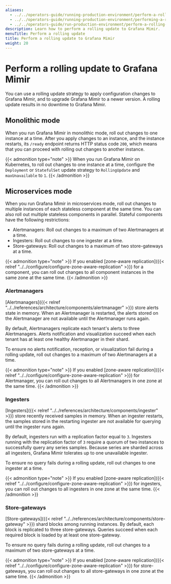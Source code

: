 ```yaml
---
aliases:
  - ../../operators-guide/running-production-environment/perform-a-rolling-update/
  - ../../operators-guide/running-production-environment/performing-a-rolling-update/
  - ../../operators-guide/run-production-environment/perform-a-rolling-update/
description: Learn how to perform a rolling update to Grafana Mimir.
menuTitle: Perform a rolling update
title: Perform a rolling update to Grafana Mimir
weight: 20
---
```


# Perform a rolling update to Grafana Mimir

You can use a rolling update strategy to apply configuration changes to
Grafana Mimir, and to upgrade Grafana Mimir to a newer version. A
rolling update results in no downtime to Grafana Mimir.

## Monolithic mode

When you run Grafana Mimir in monolithic mode, roll out changes to one instance at a time.
After you apply changes to an instance, and the instance restarts, its `/ready` endpoint returns HTTP status code `200`, which means that you can proceed with rolling out changes to another instance.

{{< admonition type="note" >}}
When you run Grafana Mimir on Kubernetes, to roll out changes to one instance at a time, configure the `Deployment` or `StatefulSet` update strategy to `RollingUpdate` and `maxUnavailable` to `1`.
{{< /admonition >}}

## Microservices mode

When you run Grafana Mimir in microservices mode, roll out changes to multiple instances of each stateless component at the same time.
You can also roll out multiple stateless components in parallel.
Stateful components have the following restrictions:

- Alertmanagers: Roll out changes to a maximum of two Alertmanagers at a time.
- Ingesters: Roll out changes to one ingester at a time.
- Store-gateways: Roll out changes to a maximum of two store-gateways at a time.

{{< admonition type="note" >}}
If you enabled [zone-aware replication]({{< relref "../../configure/configure-zone-aware-replication" >}}) for a component, you can roll out changes to all component instances in the same zone at the same time.
{{< /admonition >}}

### Alertmanagers

[Alertmanagers]({{< relref "../../references/architecture/components/alertmanager" >}}) store alerts state in memory.
When an Alertmanager is restarted, the alerts stored on the Alertmanager are not available until the Alertmanager runs again.

By default, Alertmanagers replicate each tenant's alerts to three Alertmanagers.
Alerts notification and visualization succeed when each tenant has at least one healthy Alertmanager in their shard.

To ensure no alerts notification, reception, or visualization fail during a rolling update, roll out changes to a maximum of two Alertmanagers at a time.

{{< admonition type="note" >}}
If you enabled [zone-aware replication]({{< relref "../../configure/configure-zone-aware-replication" >}}) for Alertmanager, you can roll out changes to all Alertmanagers in one zone at the same time.
{{< /admonition >}}

### Ingesters

[Ingesters]({{< relref "../../references/architecture/components/ingester" >}}) store recently received samples in memory.
When an ingester restarts, the samples stored in the restarting ingester are not available for querying until the ingester runs again.

By default, ingesters run with a replication factor equal to `3`.
Ingesters running with the replication factor of `3` require a quorum of two instances to successfully query any series samples.
Because series are sharded across all ingesters, Grafana Mimir tolerates up to one unavailable ingester.

To ensure no query fails during a rolling update, roll out changes to one ingester at a time.

{{< admonition type="note" >}}
If you enabled [zone-aware replication]({{< relref "../../configure/configure-zone-aware-replication" >}}) for ingesters, you can roll out changes to all ingesters in one zone at the same time.
{{< /admonition >}}

### Store-gateways

[Store-gateways]({{< relref "../../references/architecture/components/store-gateway" >}}) shard blocks among running instances.
By default, each block is replicated to three store-gateways.
Queries succeed when each required block is loaded by at least one store-gateway.

To ensure no query fails during a rolling update, roll out changes to a maximum of two store-gateways at a time.

{{< admonition type="note" >}}
If you enabled [zone-aware replication]({{< relref "../../configure/configure-zone-aware-replication" >}}) for store-gateways, you can roll out changes to all store-gateways in one zone at the same time.
{{< /admonition >}}
